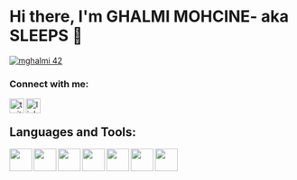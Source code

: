 # Hi there, I'm GHALMI MOHCINE- aka SLEEPS 👋
<a href=""><img src="https://badge.mediaplus.ma/binary/mghalmi" alt="mghalmi 42" align="center" style="left: 50%"/></a>

### Connect with me:

<a href="https://twitter.com/ghalmi_mohcine" target="blank"><img align="left" width="26px" alt="twitter" src="https://img.icons8.com/ios-filled/50/000000/twitter.png"/><a/>

<a href="https://www.linkedin.com/in/mohcine-ghalmi-759a12209/" target="blank"><img align="left" width="26px" alt="linkedin" src="https://img.icons8.com/ios-filled/50/000000/linkedin.png"/><a/>

<br/>

<h2>Languages and Tools:</h2>

<img width="40px" align="left" src="https://www.vectorlogo.zone/logos/gnu_bash/gnu_bash-icon.svg" />
  
<img width="40px" align="left" src="https://cdn.jsdelivr.net/gh/devicons/devicon/icons/javascript/javascript-original.svg" />

<img width="40px" align="left" src="https://cdn.jsdelivr.net/gh/devicons/devicon/icons/html5/html5-original-wordmark.svg" />

<img width="40px" align="left" src="https://cdn.jsdelivr.net/gh/devicons/devicon/icons/css3/css3-original-wordmark.svg" />

<img width="40px" align="left" src="https://cdn.jsdelivr.net/gh/devicons/devicon/icons/git/git-original.svg" />

<img width="40px" align="left" src="https://cdn.jsdelivr.net/gh/devicons/devicon/icons/c/c-original.svg" />

<img width="40px" align="left" src="https://cdn.jsdelivr.net/gh/devicons/devicon/icons/cplusplus/cplusplus-original.svg" />
